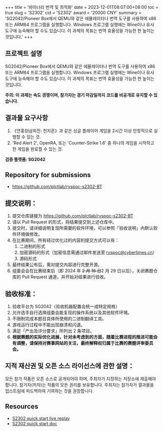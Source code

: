 +++
title = '바이너리 번역 및 최적화'
date = 2023-12-01T08:07:00+08:00
toc = true
slug = 'S2302'
cid = 'S2302'
award = '20000 CNY'
summary = 'SG2042/Pioneer Box에서 QEMU와 같은 에뮬레이터나 번역 도구를 사용하여 x86 또는 ARM64 프로그램을 실행합니다. Windows 프로그램 실행에는 Wine이나 유사 도구에 능숙해야 할 수도 있습니다. 이 과제의 목표는 번역 효율성을 가능한 한 높이는 것입니다.'
+++

## 프로젝트 설명

SG2042/Pioneer Box에서 QEMU와 같은 에뮬레이터나 번역 도구를 사용하여 x86 또는 ARM64 프로그램을 실행합니다. Windows 프로그램 실행에는 Wine이나 유사 도구에 능숙해야 할 수도 있습니다. 이 과제의 목표는 번역 효율성을 가능한 한 높이는 것입니다.

**주의: 이 과제는 속도 경쟁이며, 참가자는 경기 마감일까지 코드를 비공개로 유지할 수 있습니다.**

## 결과물 요구사항

1. 《연홍剑삼외전: 천지흔》과 같은 싱글 플레이어 게임을 2시간 이상 안정적으로 실행할 수 있는 것.
2. 'Red Alert 2', OpenRA, 또는 'Counter-Strike 1.6' 중 하나의 게임을 시작하고 한 게임을 완료할 수 있는 것.

**검증 플랫폼: SG2042**

## Repository for submissions

- https://github.com/plctlab/rvspoc-s2302-BT

## 提交说明：

1. 提交仓库链接为 https://github.com/plctlab/rvspoc-s2302-BT
2. 请以 Pull Request 的形式，将结果提交到上述仓库中。
3. 提交时，请详细说明复现所需要的软件环境，可以参照「验收说明」内默认软件环境做修改。
4. 在比赛期间，所有经过优化过的内容的提交方式可以有：
    1. 二进制的形式
    2. 加密源码的形式（加密信息需通过邮件发送至 rvspoc@cyberlimes.cn）
    3. 源码形式
5. 最终结果公布后，需对提交内容进行完整开源。
6. 组委会会在比赛结束后（即 2024 年 ~~2 月 16 日~~2 月 29 日以后），关闭赛题仓库的 Pull Request 通道，并开始对结果进行验收。

## 验收标准：

1. 验收平台为 SG2042（验收机器配置会统一成特定规格）
2. 允许选手自行选择组委会能复现的操作系统以及其他软件环境。
3. 不限制完成本题目具体所使用的二进制翻译工具。
4. 游戏运行过程中不能出现崩溃和闪退。
5. 满足「产出及评分要求」所列出 2 条项目。
6. **根据赛题的实际优化进展，针对未考虑到的方面，随着比赛进程的推进可能会有调整，请保持对赛事网站的关注，最终解释权归属于比赛的赛题评审委员会。**

## 지적 재산권 및 오픈 소스 라이선스에 관한 설명：

모든 참가 작품은 오픈 소스로 공개되어야 하며, 주최자가 지정하는 저장소에 제출해야 합니다. 참가자(저자)는 작품의 모든 권리를 보유합니다. 주최자는 참가자가 결과물을 업스트림에 피드백하여 기여하는 것을 권장합니다.

## Resources

- [S2302 quick start live replay](https://www.bilibili.com/video/BV1YQ4y1w7aJ/)
- [S2302 quick start doc](https://github.com/plctlab/rvspoc/blob/main/Docs/S2302/S2302.md)

